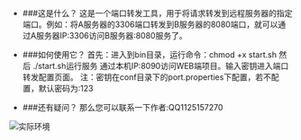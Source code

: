 - ###这是什么？
这是一个端口转发工具，用于将请求转发到远程服务器的指定端口。例如：将A服务器的3306端口转发到B服务器的8080端口，就可以通过A服务器IP:3306访问B服务器:8080服务了。

- ###如何使用它？
首先：进入到bin目录，运行命令：chmod +x start.sh
然后 ./start.sh运行服务
通过本机IP:8090访问WEB端项目。输入密钥进入端口转发配置页面。
注：密钥在conf目录下的port.properties下配置，若不配置，默认密码为:123

- ###还有疑问？
那么您可以联系一下作者:QQ1125157270

![实际环境](https://www.panch.info/blog/image/getImage/ffe4f902-f1fa-4147-b6da-9782e86d532a "实际环境")
